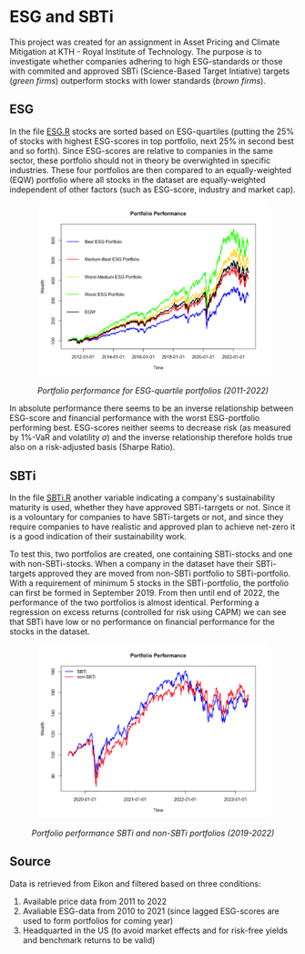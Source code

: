 # ESG and SBTi
This project was created for an assignment in Asset Pricing and Climate Mitigation at KTH - Royal Institute of Technology. The purpose is to investigate whether companies adhering to high ESG-standards or those with commited and approved SBTi (Science-Based Target Intiative) targets (*green firms*) outperform stocks with lower standards (*brown firms*).

## ESG
In the file [ESG.R](https://github.com/PontusHovb/ESG-SBTI/blob/main/ESG.R) stocks are sorted based on ESG-quartiles (putting the 25% of stocks with highest ESG-scores in top portfolio, next 25% in second best and so forth). Since ESG-scores are relative to companies in the same sector, these portfolio should not in theory be overwighted in specific industries. These four portfolios are then compared to an equally-weighted (EQW) portfolio where all stocks in the dataset are equally-weighted independent of other factors (such as ESG-score, industry and market cap).

<p align="center">
    <img src="https://github.com/PontusHovb/ESG-SBTI/blob/main/Plots/ESG%20-%20Portfolio%20Performance.png" width="400"/>
</p>
<p align="center"><i>Portfolio performance for ESG-quartile portfolios (2011-2022)</i></p>

In absolute performance there seems to be an inverse relationship between ESG-score and financial performance with the worst ESG-portfolio performing best. ESG-scores neither seems to decrease risk (as measured by $`1\%`$-VaR and volatility $`\sigma`$) and the inverse relationship therefore holds true also on a risk-adjusted basis (Sharpe Ratio).

## SBTi
In the file [SBTi.R](https://github.com/PontusHovb/ESG-SBTI/blob/main/SBTi.R) another variable indicating a company's sustainability maturity is used, whether they have approved SBTi-tarrgets or not. Since it is a volountary for companies to have SBTi-targets or not, and since they require companies to have realistic and approved plan to achieve net-zero it is a good indication of their sustainability work.

To test this, two portfolios are created, one containing SBTi-stocks and one with non-SBTi-stocks. When a company in the dataset have their SBTi-targets approved they are moved from non-SBTi portfolio to SBTi-portfolio. With a requirement of minimum 5 stocks in the SBTi-portfolio, the portfolio can first be formed in September 2019. From then until end of 2022, the performance of the two portfolios is almost identical. Performing a regression on excess returns (controlled for risk using CAPM) we can see that SBTi have low or no performance on financial performance for the stocks in the dataset.

<p align="center">
    <img src="https://github.com/PontusHovb/ESG-SBTi/blob/main/Plots/SBTi%20-%20portfolio%20performance%20(selected).png" width="400"/>
</p>
<p align="center"><i>Portfolio performance SBTi and non-SBTi portfolios (2019-2022)</i></p>

## Source
Data is retrieved from Eikon and filtered based on three conditions:
1. Available price data from 2011 to 2022
2. Avaliable ESG-data from 2010 to 2021 (since lagged ESG-scores are used to form portfolios for coming year)
3. Headquarted in the US (to avoid market effects and for risk-free yields and benchmark returns to be valid)
